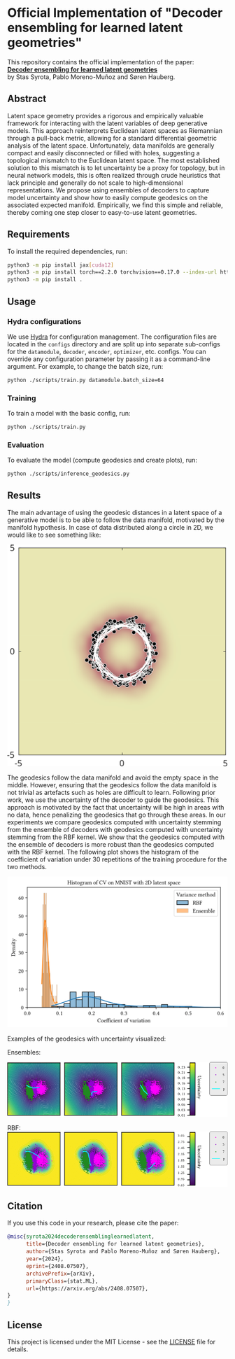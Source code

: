 # Official Implementation of "Decoder ensembling for learned latent geometries"

This repository contains the official implementation of the paper:  
**[Decoder ensembling for learned latent geometries](https://arxiv.org/abs/2408.07507)**  
by Stas Syrota, Pablo Moreno-Muñoz and Søren Hauberg.

## Abstract

Latent space geometry provides a rigorous and empirically valuable framework for interacting with the latent variables of deep generative models. This approach reinterprets Euclidean latent spaces as Riemannian through a pull-back metric, allowing for a standard differential geometric analysis of the latent space. Unfortunately, data manifolds are generally compact and easily disconnected or filled with holes, suggesting a topological mismatch to the Euclidean latent space. The most established solution to this mismatch is to let uncertainty be a proxy for topology, but in neural network models, this is often realized through crude heuristics that lack principle and generally do not scale to high-dimensional representations. We propose using ensembles of decoders to capture model uncertainty and show how to easily compute geodesics on the associated expected manifold. Empirically, we find this simple and reliable, thereby coming one step closer to easy-to-use latent geometries.

## Requirements

To install the required dependencies, run:
```bash
python3 -m pip install jax[cuda12] 
python3 -m pip install torch==2.2.0 torchvision==0.17.0 --index-url https://download.pytorch.org/whl/cpu
python3 -m pip install .
```

## Usage

### Hydra configurations

We use [Hydra](https://hydra.cc/) for configuration management. The configuration files are located in the `configs` directory and are split up into separate sub-configs for the `datamodule`, `decoder`, `encoder`, `optimizer`, etc. configs. You can override any configuration parameter by passing it as a command-line argument. For example, to change the batch size, run:
```bash
python ./scripts/train.py datamodule.batch_size=64
```
### Training

To train a model with the basic config, run:
```bash
python ./scripts/train.py
```

### Evaluation

To evaluate the model (compute geodesics and create plots), run:
```bash
python ./scripts/inference_geodesics.py
```

## Results
The main advantage of using the geodesic distances in a latent space of a generative model is to be able to follow the data manifold, motivated by the manifold hypothesis. In case of data distributed along a circle in 2D, we would like to see something like:

![Circle](results/learn_a_circle_gplvm.png)

The geodesics follow the data manifold and avoid the empty space in the middle. However, ensuring that the geodesics follow the data manifold is not trivial as artefacts such as holes are difficult to learn. Following prior work, we use the uncertainty of the decoder to guide the geodesics. This approach is motivated by the fact that uncertainty will be high in areas with no data, hence penalizing the geodesics that go through these areas. In our experiments we compare geodesics computed with uncertainty stemming from the ensemble of decoders with geodesics computed with uncertainty stemming from the RBF kernel. We show that the geodesics computed with the ensemble of decoders is more robust than the geodesics computed with the RBF kernel. The following plot shows the histogram of the coefficient of variation under 30 repetitions of the training procedure for the two methods. 

![Histogram of CV](results/mnist2d_rbf_ensembles.png)

Examples of the geodesics with uncertainty visualized:

Ensembles:

![Ensemble Geodesics](results/ensemble_geodesics.png)

RBF:
![RBF Geodesics](results/rbf_geodesics.png)


## Citation

If you use this code in your research, please cite the paper:
```bibtex
@misc{syrota2024decoderensemblinglearnedlatent,
      title={Decoder ensembling for learned latent geometries}, 
      author={Stas Syrota and Pablo Moreno-Muñoz and Søren Hauberg},
      year={2024},
      eprint={2408.07507},
      archivePrefix={arXiv},
      primaryClass={stat.ML},
      url={https://arxiv.org/abs/2408.07507}, 
}
}
```

## License

This project is licensed under the MIT License - see the [LICENSE](LICENSE) file for details.
